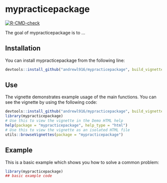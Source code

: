 
# mypracticepackage

<!-- badges: start -->
[![R-CMD-check](https://github.com/andrewl916/mypracticepackage/workflows/R-CMD-check/badge.svg)](https://github.com/andrewl916/mypracticepackage/actions)
<!-- badges: end -->

The goal of mypracticepackage is to ...

## Installation

You can install mypracticepackage from the following line:

``` r
devtools::install_github("andrewl916/mypracticepackage", build_vignette = TRUE, build_opts = c())
```

## Use

The vignette demonstrates example usage of the main functions. You can see the 
vignette by using the following code:

``` r
devtools::install_github("andrewl916/mypracticepackage", build_vignette = TRUE, build_opts = c())
library(mypracticepackage)
# Use this to view the vignette in the Demo HTML help
help(package = "mypracticepackage", help_type = "html")
# Use this to view the vignette as an isolated HTML file
utils::browseVignettes(package = "mypracticepackage")
```

## Example

This is a basic example which shows you how to solve a common problem:

``` r
library(mypracticepackage)
## basic example code
```

